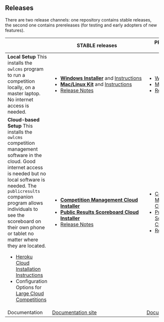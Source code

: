 ## Releases

There are two release channels: one repository contains stable releases, the second one contains prereleases (for testing and early adopters of new features).

|                                                              | STABLE releases                                              | PRELIMINARY releases                                         |
| :----------------------------------------------------------- | ------------------------------------------------------------ | ------------------------------------------------------------ |
| **Local Setup**  This installs the `owlcms` program to run a competition locally, on a master laptop.  No internet access is needed. | <ul><li><nobr>[**Windows Installer**](https://github.com/owlcms/owlcms4/releases/latest/download/owlcms_setup.exe) and [Instructions](https://owlcms.github.io/owlcms4-prerelease/#/LocalWindowsSetup)</nobr><li>[**Mac/Linux Kit**](https://github.com/owlcms/owlcms4/releases/latest/download/owlcms.zip) and [Instructions](https://owlcms.github.io/owlcms4-prerelease/#/LocalLinuxMacSetup)<li><nobr>[Release Notes](https://github.com/owlcms/owlcms4/releases)</nobr></ul> | <ul><li><nobr>[Windows Installer](https://github.com/jflamy-dev/owlcms4-prerelease/latest/download/owlcms_setup.exe)</nobr><li>[Mac/Linux Kit](https://github.com/jflamy-dev/owlcms4-prerelease/latest/download/owlcms.zip)<li><nobr>[Release Notes](https://github.com/jflamy-dev/owlcms4-prerelease/releases)</nobr></ul> |
| **Cloud-based Setup** This installs the `owlcms` competition management software in the cloud. Good internet access is needed but no local software is needed. The `publicresults` companion program allows individuals to see the scoreboard on their own phone or tablet no matter where they are located.<ul><li>[Heroku Cloud Installation Instructions](https://owlcms.github.io/owlcms4-prerelease/#/Heroku)</li><li>Configuration Options for [Large Cloud Competitions](https://owlcms.github.io/owlcms4-prerelease/#/HerokuLarge)</li></ul> | <ul><li>[**Competition Management Cloud Installer**](https://github.com/owlcms/owlcms4-heroku/blob/master/README.md)<li>[**Public Results Scoreboard Cloud Installer**](https://github.com/owlcms/owlcms4-heroku/blob/master/README.md)<li><nobr>[Release Notes](https://github.com/owlcms/owlcms4/releases)</nobr></ul> | <ul><li>[Competition Management Cloud Installer](https://github.com/jflamy-dev/owlms-heroku-prerelease)<li>[Public Results Scoreboard Cloud Installer](https://github.com/jflamy-dev/publicresults-heroku-prerelease/releases)<li><nobr>[Release Notes](https://github.com/owlcms/jflamy-dev/owlcms4-prerelease/releases)</nobr></ul> |
| Documentation                                                | [Documentation site](https://owlcms.github.io/owlcms4/#/index) | [Documentation Site](https://jflamy-dev.github.io/owlcms4-prerelease/#/index) |